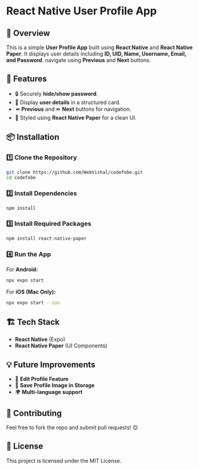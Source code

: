 # React Native User Profile App

## 📌 Overview
This is a simple **User Profile App** built using **React Native** and **React Native Paper**. It displays user details including **ID, UID, Name, Username, Email, and Password**. navigate using **Previous** and **Next** buttons.

## 🚀 Features
- 🔒 Securely **hide/show password**.
- 📄 Display **user details** in a structured card.
- ⏪ **Previous** and ⏩ **Next** buttons for navigation.
- 🎨 Styled using **React Native Paper** for a clean UI.

## 📦 Installation

### 1️⃣ **Clone the Repository**
```sh
git clone https://github.com/WebVishal/codefobe.git
cd codefobe
```

### 2️⃣ **Install Dependencies**
```sh
npm install
```

### 3️⃣ **Install Required Packages**
```sh
npm install react-native-paper
```

### 4️⃣ **Run the App**
For **Android:**
```sh
npx expo start
```
For **iOS (Mac Only):**
```sh
npx expo start --ios
```

## 🏗️ Tech Stack
- **React Native** (Expo)
- **React Native Paper** (UI Components)

## 💡 Future Improvements
- 📝 **Edit Profile Feature**
- 🔄 **Save Profile Image in Storage**
- 🌍 **Multi-language support**

## 🙌 Contributing
Feel free to fork the repo and submit pull requests! 😊

## 📜 License
This project is licensed under the MIT License.

